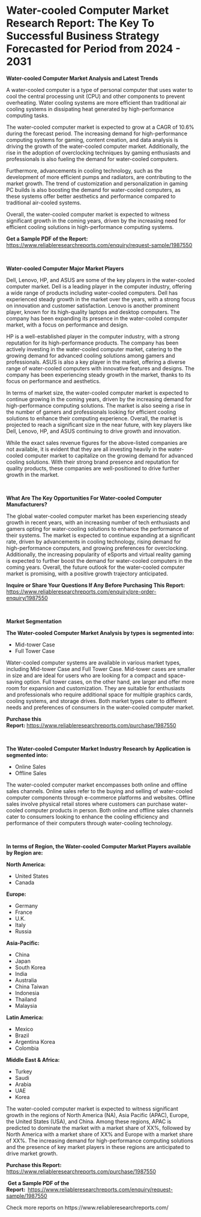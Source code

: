 <p><h1>Water-cooled Computer Market Research Report: The Key To Successful Business Strategy Forecasted for Period from 2024 - 2031</h1></p><p><strong>Water-cooled Computer Market Analysis and Latest Trends</strong></p>
<p><p>A water-cooled computer is a type of personal computer that uses water to cool the central processing unit (CPU) and other components to prevent overheating. Water cooling systems are more efficient than traditional air cooling systems in dissipating heat generated by high-performance computing tasks.</p><p>The water-cooled computer market is expected to grow at a CAGR of 10.6% during the forecast period. The increasing demand for high-performance computing systems for gaming, content creation, and data analysis is driving the growth of the water-cooled computer market. Additionally, the rise in the adoption of overclocking techniques by gaming enthusiasts and professionals is also fueling the demand for water-cooled computers.</p><p>Furthermore, advancements in cooling technology, such as the development of more efficient pumps and radiators, are contributing to the market growth. The trend of customization and personalization in gaming PC builds is also boosting the demand for water-cooled computers, as these systems offer better aesthetics and performance compared to traditional air-cooled systems.</p><p>Overall, the water-cooled computer market is expected to witness significant growth in the coming years, driven by the increasing need for efficient cooling solutions in high-performance computing systems.</p></p>
<p><strong>Get a Sample PDF of the Report:&nbsp;</strong> <a href="https://www.reliableresearchreports.com/enquiry/request-sample/1987550">https://www.reliableresearchreports.com/enquiry/request-sample/1987550</a></p>
<p>&nbsp;</p>
<p><strong>Water-cooled Computer Major Market Players</strong></p>
<p><p>Dell, Lenovo, HP, and ASUS are some of the key players in the water-cooled computer market. Dell is a leading player in the computer industry, offering a wide range of products including water-cooled computers. Dell has experienced steady growth in the market over the years, with a strong focus on innovation and customer satisfaction. Lenovo is another prominent player, known for its high-quality laptops and desktop computers. The company has been expanding its presence in the water-cooled computer market, with a focus on performance and design.</p><p>HP is a well-established player in the computer industry, with a strong reputation for its high-performance products. The company has been actively investing in the water-cooled computer market, catering to the growing demand for advanced cooling solutions among gamers and professionals. ASUS is also a key player in the market, offering a diverse range of water-cooled computers with innovative features and designs. The company has been experiencing steady growth in the market, thanks to its focus on performance and aesthetics.</p><p>In terms of market size, the water-cooled computer market is expected to continue growing in the coming years, driven by the increasing demand for high-performance computing solutions. The market is also seeing a rise in the number of gamers and professionals looking for efficient cooling solutions to enhance their computing experience. Overall, the market is projected to reach a significant size in the near future, with key players like Dell, Lenovo, HP, and ASUS continuing to drive growth and innovation.</p><p>While the exact sales revenue figures for the above-listed companies are not available, it is evident that they are all investing heavily in the water-cooled computer market to capitalize on the growing demand for advanced cooling solutions. With their strong brand presence and reputation for quality products, these companies are well-positioned to drive further growth in the market.</p></p>
<p>&nbsp;</p>
<p><strong>What Are The Key Opportunities For Water-cooled Computer Manufacturers?</strong></p>
<p><p>The global water-cooled computer market has been experiencing steady growth in recent years, with an increasing number of tech enthusiasts and gamers opting for water-cooling solutions to enhance the performance of their systems. The market is expected to continue expanding at a significant rate, driven by advancements in cooling technology, rising demand for high-performance computers, and growing preferences for overclocking. Additionally, the increasing popularity of eSports and virtual reality gaming is expected to further boost the demand for water-cooled computers in the coming years. Overall, the future outlook for the water-cooled computer market is promising, with a positive growth trajectory anticipated.</p></p>
<p><strong>Inquire or Share Your Questions If Any Before Purchasing This Report:</strong> <a href="https://www.reliableresearchreports.com/enquiry/pre-order-enquiry/1987550">https://www.reliableresearchreports.com/enquiry/pre-order-enquiry/1987550</a></p>
<p>&nbsp;</p>
<p><strong>Market Segmentation</strong></p>
<p><strong>The Water-cooled Computer Market Analysis by types is segmented into:</strong></p>
<p><ul><li>Mid-tower Case</li><li>Full Tower Case</li></ul></p>
<p><p>Water-cooled computer systems are available in various market types, including Mid-tower Case and Full Tower Case. Mid-tower cases are smaller in size and are ideal for users who are looking for a compact and space-saving option. Full tower cases, on the other hand, are larger and offer more room for expansion and customization. They are suitable for enthusiasts and professionals who require additional space for multiple graphics cards, cooling systems, and storage drives. Both market types cater to different needs and preferences of consumers in the water-cooled computer market.</p></p>
<p><strong>Purchase this Report:&nbsp;</strong><a href="https://www.reliableresearchreports.com/purchase/1987550">https://www.reliableresearchreports.com/purchase/1987550</a></p>
<p>&nbsp;</p>
<p><strong>The Water-cooled Computer Market Industry Research by Application is segmented into:</strong></p>
<p><ul><li>Online Sales</li><li>Offline Sales</li></ul></p>
<p><p>The water-cooled computer market encompasses both online and offline sales channels. Online sales refer to the buying and selling of water-cooled computer components through e-commerce platforms and websites. Offline sales involve physical retail stores where customers can purchase water-cooled computer products in person. Both online and offline sales channels cater to consumers looking to enhance the cooling efficiency and performance of their computers through water-cooling technology.</p></p>
<p>&nbsp;</p>
<p><strong>In terms of Region, the Water-cooled Computer Market Players available by Region are:</strong></p>
<p>
    <p> <strong> North America: </strong>
        <ul>
            <li>United States</li>
            <li>Canada</li>
        </ul>
        </p> 
    <p> <strong> Europe: </strong>
        <ul>
            <li>Germany</li>
            <li>France</li>
            <li>U.K.</li>
            <li>Italy</li>
            <li>Russia</li>
        </ul>
        </p> 
    <p> <strong> Asia-Pacific: </strong>
        <ul>
            <li>China</li>
            <li>Japan</li>
            <li>South Korea</li>
            <li>India</li>
            <li>Australia</li>
            <li>China Taiwan</li>
            <li>Indonesia</li>
            <li>Thailand</li>
            <li>Malaysia</li>
        </ul>
        </p> 
    <p> <strong> Latin America: </strong>
        <ul>
            <li>Mexico</li>
            <li>Brazil</li>
            <li>Argentina Korea</li>
            <li>Colombia</li>
        </ul>
        </p> 
    <p> <strong> Middle East & Africa: </strong>
        <ul>
            <li>Turkey</li>
            <li>Saudi</li>
            <li>Arabia</li>
            <li>UAE</li>
            <li>Korea</li>
        </ul>
    </p>
    </p>
<p><p>The water-cooled computer market is expected to witness significant growth in the regions of North America (NA), Asia Pacific (APAC), Europe, the United States (USA), and China. Among these regions, APAC is predicted to dominate the market with a market share of XX%, followed by North America with a market share of XX% and Europe with a market share of XX%. The increasing demand for high-performance computing solutions and the presence of key market players in these regions are anticipated to drive market growth.</p></p>
<p><strong>Purchase this Report: </strong><a href="https://www.reliableresearchreports.com/purchase/1987550">https://www.reliableresearchreports.com/purchase/1987550</a></p>
<p>&nbsp;<strong>Get a Sample PDF of the Report:&nbsp;&nbsp;</strong><a href="https://www.reliableresearchreports.com/enquiry/request-sample/1987550">https://www.reliableresearchreports.com/enquiry/request-sample/1987550</a></p>
<p><strong></strong></p>
<p>Check more reports on https://www.reliableresearchreports.com/</p>
